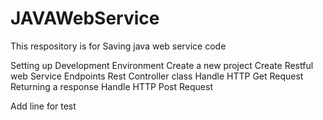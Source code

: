 # JAVAWebService
This respository is for Saving java web service code 

Setting up Development Environment
Create a new project
Create Restful web Service Endpoints
	Rest Controller class
Handle HTTP Get Request
Returning a response
Handle HTTP Post Request

Add line for test
